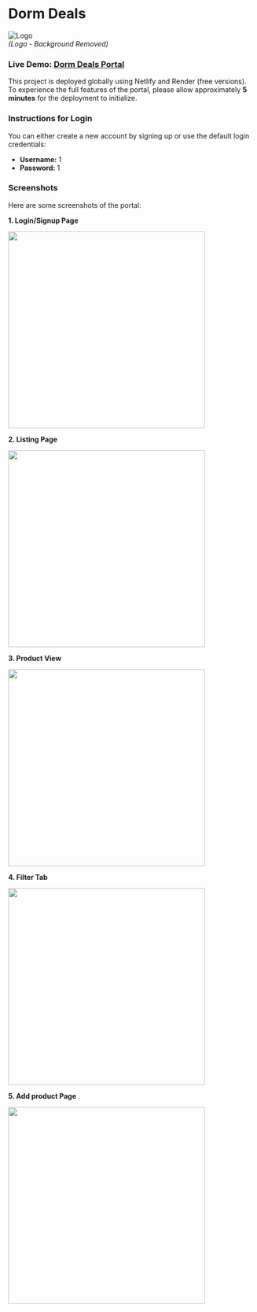 # Dorm Deals

![Logo](https://github.com/DiabolikArms/DormDeals/assets/135941122/731bb3e6-511a-4249-a149-8fc836c3ed7c)  
*(Logo - Background Removed)*

### Live Demo: [Dorm Deals Portal](https://jazzy-palmier-9a5234.netlify.app/)

This project is deployed globally using Netlify and Render (free versions). To experience the full features of the portal, please allow approximately **5 minutes** for the deployment to initialize.

### Instructions for Login

You can either create a new account by signing up or use the default login credentials:

- **Username:** 1
- **Password:** 1

### Screenshots

Here are some screenshots of the portal:


**1. Login/Signup Page**  

<img src="https://github.com/user-attachments/assets/4a2ae616-21b8-4f09-9ef2-c466d79ab6fe" width="400" />


**2. Listing Page**  

<img src="https://github.com/user-attachments/assets/513a218d-e539-43c4-9153-9f908c146ab0" width="400" />


**3. Product View**  

<img src="https://github.com/user-attachments/assets/d8131eea-e9a2-4f73-b502-6638bf7b7b23" width="400" />


**4. Filter Tab**  

<img src="https://github.com/user-attachments/assets/47805c89-220c-47f8-aac8-5cb1eabbc3fe" width="400" />


**5. Add product Page**  

<img src="https://github.com/user-attachments/assets/7e948578-8924-4d7f-9ba5-62da677ba541" width="400" />
